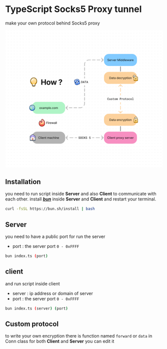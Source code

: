 # TypeScript Socks5 Proxy tunnel

make your own protocol behind Socks5 proxy

![visual explaination](Docs/graph.png)

## Installation 
you need to run script inside **Server** and also **Client** to communicate with each other.
install [***bun***](https://bun.sh) inside **Server** and **Client** and restart your terminal.

```sh
curl -fsSL https://bun.sh/install | bash
```

## Server

you need to have a public port for run the server
- port : the server port ```0 - 0xFFFF```

```sh
bun index.ts (port)
```

## client 

and run script inside client

- server : ip address or domain of server
- port : the server port ```0 - 0xFFFF```

```sh
bun index.ts (server) (port)
```

## Custom protocol

to write your own encryption there is function named ```forward``` or ```data``` in Conn class for both **Client** and **Server** you can edit it